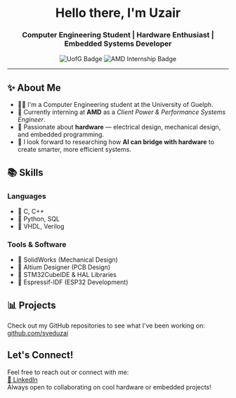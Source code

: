 

<!--
**SyedUzai/SyedUzai** is a ✨ _special_ ✨ repository because its `README.md` (this file) appears on your GitHub profile.

Here are some ideas to get you started:

- 🔭 I’m currently working on ...
- 🌱 I’m currently learning ...
- 👯 I’m looking to collaborate on ...
- 🤔 I’m looking for help with ...
- 💬 Ask me about ...
- 📫 How to reach me: ...
- 😄 Pronouns: ...
- ⚡ Fun fact: ...
-->

<!-- GitHub Profile README in HTML -->
<h1 align="center">Hello there, I'm Uzair</h1>
<h3 align="center">Computer Engineering Student | Hardware Enthusiast | Embedded Systems Developer</h3>

<p align="center">
  <img src="https://img.shields.io/badge/University%20of%20Guelph-Computer%20Engineering-red" alt="UofG Badge" />
  <img src="https://img.shields.io/badge/Intern@AMD-Client%20Power%20&%20Performance-blue" alt="AMD Internship Badge" />
</p>

---

<h2>✨ About Me</h2>
<ul>
  <li>👨‍🏫  I'm a Computer Engineering student at the University of Guelph.</li>
  <li>🚀  Currently interning at <strong>AMD</strong> as a <em>Client Power & Performance Systems Engineer</em>.</li>
  <li>🔌  Passionate about <strong>hardware</strong> — electrical design, mechanical design, and embedded programming.</li>
  <li>🧐  I look forward to researching how <strong>AI can bridge with hardware</strong> to create smarter, more efficient systems.</li>
</ul>

<h2>📚 Skills</h2>
<h3>Languages</h3>
<ul>
  <li>🔧 C, C++</li>
  <li>🔧 Python, SQL</li>
  <li>🔧 VHDL, Verilog</li>
</ul>

<h3>Tools & Software</h3>
<ul>
  <li>📏 SolidWorks (Mechanical Design)</li>
  <li>📏 Altium Designer (PCB Design)</li>
  <li>🚀 STM32CubeIDE & HAL Libraries</li>
  <li>🚀 Espressif-IDF (ESP32 Development)</li>
</ul>

<h2>📊 Projects</h2>
<p>
  Check out my GitHub repositories to see what I've been working on:
  <a href="https://github.com/syeduzai">github.com/syeduzai</a>
</p>

<h2>Let's Connect!</h2>
<p>
  Feel free to reach out or connect with me:
  <br>
  <a href="https://www.linkedin.com/in/syeduzai">🔗 LinkedIn</a>
  <br>
  Always open to collaborating on cool hardware or embedded projects!
</p>

